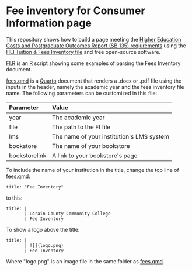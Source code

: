 # Fee inventory for Consumer Information page

This repository shows how to build a page meeting the [Higher Education Costs and Postgraduate Outcomes Report (SB 135) reqiurements](https://codes.ohio.gov/ohio-revised-code/section-3345.024) using the [HEI Tuition & Fees Inventory file](https://highered.ohio.gov/data-reports/hei-system/hei-file-doc/hei-tuition-fees-inventory-sa) and free open-source software.

[FI.R](https://github.com/lorainccc/fee-inventory/blob/main/FI.R) is an [R](https://www.r-project.org/) script showing some examples of parsing the Fees Inventory document.

[fees.qmd](https://github.com/lorainccc/fee-inventory/blob/main/fees.qmd) is a [Quarto](https://quarto.org/) document that renders a .docx or .pdf file using the inputs in the header, namely the academic year and the fees inventory file name. The following parameters can be customized in this file:

| Parameter     | Value                                     |
| :--           | :--                                       |
| year          | The academic year                         |
| file          | The path to the FI file                   |
| lms           | The name of your institution's LMS system |
| bookstore     | The name of your bookstore                |
| bookstorelink | A link to your bookstore's page           |

To include the name of your institution in the title, change the top line of [fees.qmd](https://github.com/lorainccc/fee-inventory/blob/main/fees.qmd):

```
title: "Fee Inventory"
```

to this:

```
title: |
       | Lorain County Community College
       | Fee Inventory
```

To show a logo above the title:

```
title: |
       | ![](logo.png)
       | Fee Inventory
```

Where "logo.png" is an image file in the same folder as [fees.qmd](https://github.com/lorainccc/fee-inventory/blob/main/fees.qmd).
